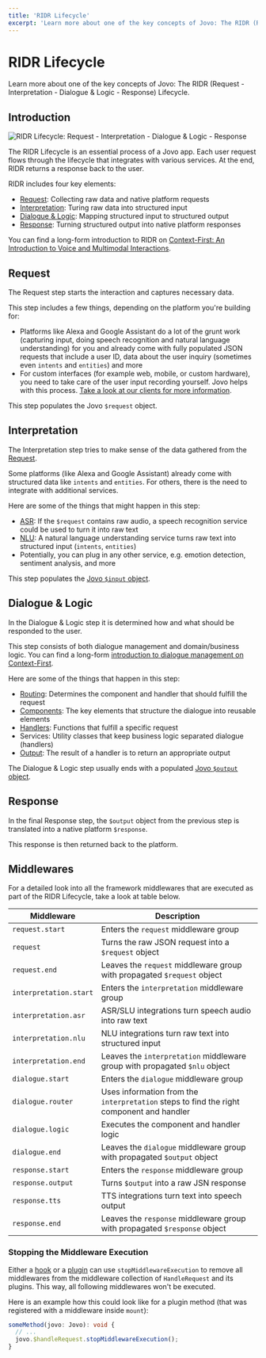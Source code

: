 ```yaml
---
title: 'RIDR Lifecycle'
excerpt: 'Learn more about one of the key concepts of Jovo: The RIDR (Request - Interpretation - Dialogue & Logic - Response) Lifecycle.'
---
```

# RIDR Lifecycle

Learn more about one of the key concepts of Jovo: The RIDR (Request - Interpretation - Dialogue & Logic - Response) Lifecycle.

## Introduction

![RIDR Lifecycle: Request - Interpretation - Dialogue & Logic - Response](https://ghost.jovo.tech/content/images/2021/05/ridr-lifecycle-1.png)

The RIDR Lifecycle is an essential process of a Jovo app. Each user request flows through the lifecycle that integrates with various services. At the end, RIDR returns a response back to the user.

RIDR includes four key elements:

* [Request](#request): Collecting raw data and native platform requests
* [Interpretation](#interpretation): Turing raw data into structured input
* [Dialogue & Logic](#dialogue--logic): Mapping structured input to structured output
* [Response](#response): Turning structured output into native platform responses

You can find a long-form introduction to RIDR on [Context-First: An Introduction to Voice and Multimodal Interactions](https://www.context-first.com/introduction-voice-multimodal-interactions/).

## Request

The Request step starts the interaction and captures necessary data.

This step includes a few things, depending on the platform you're building for:

* Platforms like Alexa and Google Assistant do a lot of the grunt work (capturing input, doing speech recognition and natural language understanding) for you  and already come with fully populated JSON requests that include a user ID, data about the user inquiry (sometimes even `intents` and `entities`) and more
* For custom interfaces (for example web, mobile, or custom hardware), you need to take care of the user input recording yourself. Jovo helps with this process. [Take a look at our clients for more information](https://www.jovo.tech/marketplace/tag/clients).

This step populates the Jovo `$request` object.


## Interpretation

The Interpretation step tries to make sense of the data gathered from the [Request](#request).

Some platforms (like Alexa and Google Assistant) already come with structured data like `intents` and `entities`. For others, there is the need to integrate with additional services.

Here are some of the things that might happen in this step:

* [ASR](https://www.jovo.tech/marketplace/tag/asr): If the `$request` contains raw audio, a speech recognition service could be used to turn it into raw text
* [NLU](./nlu.md): A natural language understanding service turns raw text into structured input (`intents`, `entities`)
* Potentially, you can plug in any other service, e.g. emotion detection, sentiment analysis, and more

This step populates the [Jovo `$input` object](./input.md).


## Dialogue & Logic

In the Dialogue & Logic step it is determined how and what should be responded to the user.

This step consists of both dialogue management and domain/business logic. You can find a long-form [introduction to dialogue management on Context-First](https://www.context-first.com/dialogue-management-introduction/).

Here are some of the things that happen in this step:

* [Routing](./routing.md): Determines the component and handler that should fulfill the request
* [Components](./components.md): The key elements that structure the dialogue into reusable elements
* [Handlers](./handlers.md): Functions that fulfill a specific request
* Services: Utility classes that keep business logic separated dialogue (handlers)
* [Output](./output.md): The result of a handler is to return an appropriate output

The Dialogue & Logic step usually ends with a populated [Jovo `$output` object](./output.md).


## Response

In the final Response step, the `$output` object from the previous step is translated into a native platform `$response`.

This response is then returned back to the platform.

## Middlewares

For a detailed look into all the framework middlewares that are executed as part of the RIDR Lifecycle, take a look at table below.

Middleware | Description
--- | --- 
`request.start` | Enters the `request` middleware group
`request` | Turns the raw JSON request into a `$request` object
`request.end` | Leaves the `request` middleware group with propagated `$request` object
`interpretation.start` | Enters the `interpretation` middleware group
`interpretation.asr` | ASR/SLU integrations turn speech audio into raw text
`interpretation.nlu` | NLU integrations turn raw text into structured input
`interpretation.end` | Leaves the `interpretation` middleware group with propagated `$nlu` object
`dialogue.start` | Enters the `dialogue` middleware group
`dialogue.router` | Uses information from the `interpretation` steps to find the right component and handler
`dialogue.logic` | Executes the component and handler logic
`dialogue.end` | Leaves the `dialogue` middleware group with propagated `$output` object
`response.start` | Enters the `response` middleware group
`response.output` | Turns `$output` into a raw JSN response
`response.tts` | TTS integrations turn text into speech output
`response.end` | Leaves the `response` middleware group with propagated `$response` object


### Stopping the Middleware Execution

Either a [hook](./hooks.md) or a [plugin](./plugins.md) can use `stopMiddlewareExecution` to remove all middlewares from the middleware collection of `HandleRequest` and its plugins. This way, all following middlewares won't be executed.

Here is an example how this could look like for a plugin method (that was registered with a middleware inside `mount`):

```typescript
someMethod(jovo: Jovo): void {
  // ...
  jovo.$handleRequest.stopMiddlewareExecution();
}
```